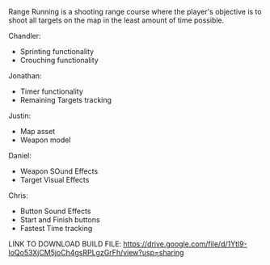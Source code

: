 Range Running is a shooting range course where the player's objective is to shoot all targets on the map in the least amount of time possible.

Chandler:
  - Sprinting functionality
  - Crouching functionality

Jonathan:
  - Timer functionality
  - Remaining Targets tracking

Justin:
  - Map asset
  - Weapon model

Daniel:
  - Weapon SOund Effects
  - Target Visual Effects

Chris:
  - Button Sound Effects
  - Start and Finish buttons
  - Fastest Time tracking

LINK TO DOWNLOAD BUILD FILE: https://drive.google.com/file/d/1Ytl9-loQo53XjCM5joCh4gsRPLgzGrFh/view?usp=sharing
